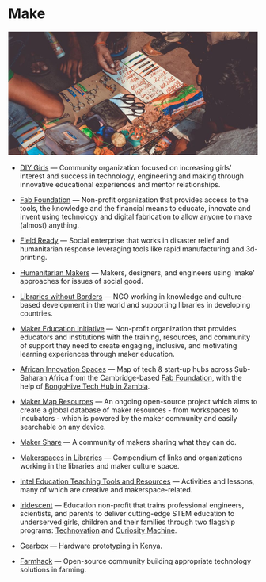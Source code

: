 # Make

![make](../images/make.jpg)

- [DIY Girls](https://www.diygirls.org) — Community organization focused on increasing girls’ interest and success in technology, engineering and making through innovative educational experiences and mentor relationships.

- [Fab Foundation](https://fabfoundation.org) — Non-profit organization that provides access to the tools, the knowledge and the financial means to educate, innovate and invent using technology and digital fabrication to allow anyone to make (almost) anything.

- [Field Ready](https://fieldready.org) — Social enterprise that works in disaster relief and humanitarian response leveraging tools like rapid manufacturing and 3d-printing.

- [Humanitarian Makers](https://www.humanitarianmakers.org) — Makers, designers, and engineers using 'make' approaches for issues of social good.

- [Libraries without Borders](https://librarieswithoutborders.org) — NGO working in knowledge and culture-based development in the world and supporting libraries in developing countries.

- [Maker Education Initiative](https://makered.org) — Non-profit organization that provides educators and institutions with the training, resources, and community of support they need to create engaging, inclusive, and motivating learning experiences through maker education.

- [African Innovation Spaces](https://docs.google.com/spreadsheets/d/1DvXVB2ikFzUxi78lznojlZyDcR_Gn43i7m-Y3mkTrCQ/edit#gid=0) — Map of tech & start-up hubs across Sub-Saharan Africa from the Cambridge-based [Fab Foundation](https://www.fabfoundation.org/), with the help of [BongoHive Tech Hub in Zambia](https://bongohive.co.zm/).

- [Maker Map Resources](https://themakermap.com) — An ongoing open-source project which aims to create a global database of maker resources - from workspaces to incubators - which is powered by the maker community and easily searchable on any device.

- [Maker Share](https://makershare.com) — A community of makers sharing what they can do.

- [Makerspaces in Libraries](https://library-maker-culture.weebly.com/makerspaces-in-libraries.html) — Compendium of links and organizations working in the libraries and maker culture space.

- [Intel Education Teaching Tools and Resources](https://www.intel.com/content/www/us/en/education/k12/teachers.html) — Activities and lessons, many of which are creative and makerspace-related.

- [Iridescent](https://iridescentlearning.org) — Education non-profit that trains professional engineers, scientists, and parents to deliver cutting-edge STEM education to underserved girls, children and their families through two flagship programs: [Technovation](https://technovationchallenge.org) and [Curiosity Machine](https://www.curiositymachine.org).

- [Gearbox](https://www.gearbox.co.ke) — Hardware prototyping in Kenya.

- [Farmhack](http://farmhack.net) — Open-source community building appropriate technology solutions in farming.
